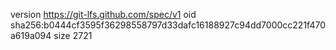 version https://git-lfs.github.com/spec/v1
oid sha256:b0444cf3595f36298558797d33dafc16188927c94dd7000cc221f470a619a094
size 2721
